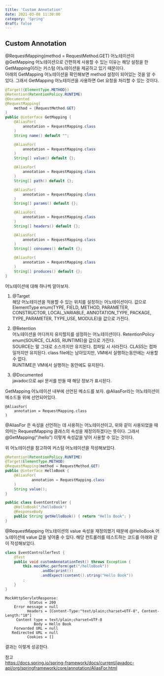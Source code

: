 ```yaml
---
title: 'Custom Annotation'
date: 2021-03-08 11:30:00
category: 'Spring'
draft: false
---
```

## Custom Annotation
@RequestMapping(method = RequestMethod.GET) 어노테이션이 @GetMapping 어노테이션으로 간편하게 사용할 수 있는 이유는 해당 설정을 한 GetMapping이라는 커스텀 어노테이션을 제공하고 있기 때문이다.  
아래의 GetMapping 어노테이션을 확인해보면 method 설정이 되어있는 것을 알 수 있다. 그래서 GetMapping 어노테이션을 사용하면 Get 요청을 처리할 수 있는 것이다.
```java
@Target({ElementType.METHOD})
@Retention(RetentionPolicy.RUNTIME)
@Documented
@RequestMapping(
    method = {RequestMethod.GET}
)
public @interface GetMapping {
    @AliasFor(
        annotation = RequestMapping.class
    )
    String name() default "";

    @AliasFor(
        annotation = RequestMapping.class
    )
    String[] value() default {};

    @AliasFor(
        annotation = RequestMapping.class
    )
    String[] path() default {};

    @AliasFor(
        annotation = RequestMapping.class
    )
    String[] params() default {};

    @AliasFor(
        annotation = RequestMapping.class
    )
    String[] headers() default {};

    @AliasFor(
        annotation = RequestMapping.class
    )
    String[] consumes() default {};

    @AliasFor(
        annotation = RequestMapping.class
    )
    String[] produces() default {};
}
```
어노테이션에 대해 하나씩 알아보자.
1. @Target  
   해당 어노테이션을 적용할 수 있는 위치를 설정하는 어노테이션이다. 값으로 ElementType enum(TYPE, FIELD, METHOD, PARAMETER, CONSTRUCTOR, LOCAL_VARIABLE, ANNOTATION_TYPE, PACKAGE, TYPE_PARAMETER, TYPE_USE, MODULE)을 값으로 가진다.
   

2. @Retention  
   어노테이션을 어디까지 유지할지를 설정하는 어노테이션이다. RetentionPolicy enum(SOURCE, CLASS, RUNTIME)을 값으로 가진다.  
   SOURCE는 말 그대로 소스까지만 유지된다. 컴파일 시 사라진다.
   CLASS는 컴파일까지만 유지된다. class file에는 남아있지만, VM에서 실행하는동안에는 사용할 수 없다.  
   RUNTIME은 VM에서 실행하는 동안에도 유지된다.
   

3. @Documented  
   javadoc으로 api 문서를 만들 때 해당 정보가 표시된다.

GetMapping 어노테이션 내부에 선언된 메소드를 보자. @AliasFor라는 어노테이션이 메소드들 위에 선언되어있다.
```text
@AliasFor(
    annotation = RequestMapping.class
)
```
@AliasFor 은 속성을 선언하는 데 사용하는 어노테이션이고, 위와 같이 사용되었을 때 의미는 RequestMapping 클래스의 속성을 재정의하겠다는 뜻이다.
그래서 @GetMapping("/hello") 이렇게 속성값을 넣어 사용할 수 있는 것이다. 

위 어노테이션을 참고하여 커스텀 어노테이션을 작성해보았다.
```java
@Retention(RetentionPolicy.RUNTIME)
@Target(ElementType.METHOD)
@RequestMapping(method = RequestMethod.GET)
public @interface HelloBook {
    @AliasFor(
            annotation = RequestMapping.class
    )
    String value();
}
```
```java
public class EventController {
    @HelloBook("/helloBook")
    @ResponseBody
    public String getHelloBook() { return "Hello Book"; }
}
```
@RequestMapping 어노테이션의 value 속성을 재정의했기 때문에 @HelloBook 어노테이션에 value 값을 넣어줄 수 있다. 해당 컨트롤러를 테스트하는 코드를 아래와 같이 작성해보았다.
```java
class EventControllerTest {
    @Test
    public void customAnnotationTest() throws Exception {
        this.mockMvc.perform(get("/helloBook"))
                .andDo(print())
                .andExpect(content().string("Hello Book"))
        ;
    }
}
```
```text
MockHttpServletResponse:
           Status = 200
    Error message = null
          Headers = [Content-Type:"text/plain;charset=UTF-8", Content-Length:"10"]
     Content type = text/plain;charset=UTF-8
             Body = Hello Book
    Forwarded URL = null
   Redirected URL = null
          Cookies = []
```
결과는 이렇게 성공한다. 

참고  
<https://docs.spring.io/spring-framework/docs/current/javadoc-api/org/springframework/core/annotation/AliasFor.html>